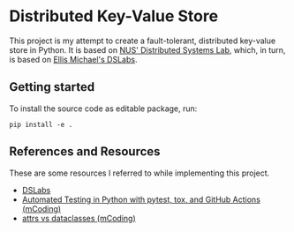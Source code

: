 # Distributed Key-Value Store
This project is my attempt to create a fault-tolerant, distributed key-value store in Python. It is based on [NUS' Distributed Systems Lab](https://github.com/nus-sys/cs5223-labs), which, in turn, is based on [Ellis Michael's DSLabs](https://ellismichael.com/dslabs/).


## Getting started
To install the source code as editable package, run:
```
pip install -e .
```

## References and Resources
These are some resources I referred to while implementing this project.
- [DSLabs](https://ellismichael.com/dslabs/)
- [Automated Testing in Python with pytest, tox, and GitHub Actions (mCoding)](https://www.youtube.com/watch?v=DhUpxWjOhME)
- [attrs vs dataclasses (mCoding)](https://www.youtube.com/watch?v=1S2h11XronA)